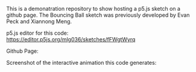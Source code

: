 This is a demonatration repository to show hosting a p5.js sketch on a github page. The Bouncing Ball sketch was previously developed by Evan Peck and Xiannong Meng.

p5.js editor for this code: https://editor.p5js.org/mlg036/sketches/fFWgtWyrq

Github Page:

Screenshot of the interactive animation this code generates:

